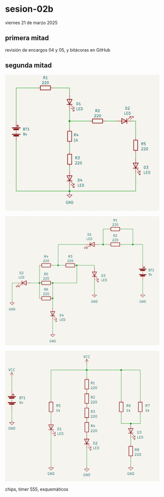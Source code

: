 # sesion-02b

viernes 21 de marzo 2025

## primera mitad

revisión de encargos 04 y 05, y bitácoras en GitHub

## segunda mitad

![imagen del schlearn1](./archivos/schLearn1.png)

![imagen del schlearn2](./archivos/schLearn2.png)

![imagen del schlearn3](./archivos/schLearn3.png)

chips, timer 555, esquemáticos

